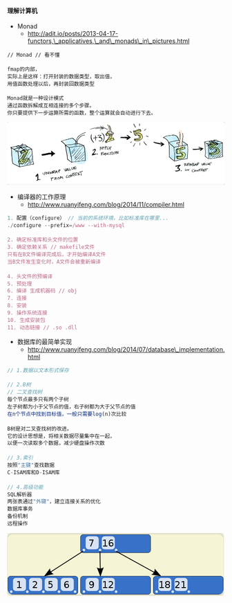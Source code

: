 #### 理解计算机

* Monad
  * http://adit.io/posts/2013-04-17-functors,\_applicatives,\_and\_monads\_in\_pictures.html

```
// Monad // 看不懂

fmap的内部，
实际上是这样：打开封装的数据类型，取出值，
用值函数处理以后，再封装回数据类型

Monad就是一种设计模式
通过函数拆解成互相连接的多个步骤。
你只要提供下一步运算所需的函数，整个运算就会自动进行下去。
```

![](/assets/monad.png)

* 编译器的工作原理
  * http://www.ruanyifeng.com/blog/2014/11/compiler.html

```js
1. 配置（configure） // 当前的系统环境，比如标准库在哪里...
./configure --prefix=/www --with-mysql

2. 确定标准库和头文件的位置
3. 确定依赖关系 // makefile文件
只有在B文件编译完成后，才开始编译A文件
当B文件发生变化时，A文件会被重新编译

4. 头文件的预编译
5. 预处理
6. 编译 生成机器码 // obj
7. 连接
8. 安装
9. 操作系统连接
10. 生成安装包
11. 动态链接 // .so .dll

```

* 数据库的最简单实现
  * http://www.ruanyifeng.com/blog/2014/07/database\_implementation.html

```js
// 1.数据以文本形式保存

// 2.B树
// 二叉查找树
每个节点最多只有两个子树
左子树都为小于父节点的值，右子树都为大于父节点的值
在n个节点中找到目标值，一般只需要log(n)次比较

B树是对二叉查找树的改进。
它的设计思想是，将相关数据尽量集中在一起，
以便一次读取多个数据，减少硬盘操作次数

// 3.索引
按照"主键"查找数据
C-ISAM库和D-ISAM库

// 4.高级功能
SQL解析器
两张表通过"外键"，建立连接关系的优化
数据库事务
备份机制
远程操作
```

![](/assets/b-tree.png)

